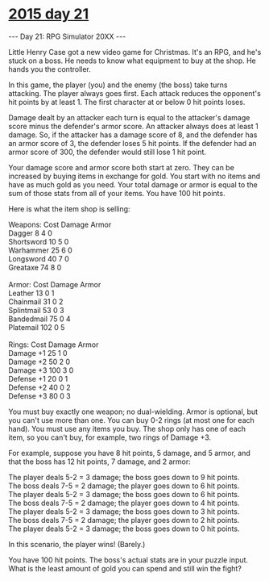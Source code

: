 # [2015 day 21](https://adventofcode.com/2015/day/21)

--- Day 21: RPG Simulator 20XX ---

Little Henry Case got a new video game for Christmas.  It's an RPG, and he's stuck on a boss.  He needs to know what equipment to buy at the shop.  He hands you the controller.



In this game, the player (you) and the enemy (the boss) take turns attacking.  The player always goes first.  Each attack reduces the opponent's hit points by at least 1.  The first character at or below 0 hit points loses.



Damage dealt by an attacker each turn is equal to the attacker's damage score minus the defender's armor score.  An attacker always does at least 1 damage.  So, if the attacker has a damage score of 8, and the defender has an armor score of 3, the defender loses 5 hit points.  If the defender had an armor score of 300, the defender would still lose 1 hit point.



Your damage score and armor score both start at zero.  They can be increased by buying items in exchange for gold.  You start with no items and have as much gold as you need.  Your total damage or armor is equal to the sum of those stats from all of your items.  You have 100 hit points.



Here is what the item shop is selling:



Weapons:    Cost  Damage  Armor\
Dagger        8     4       0\
Shortsword   10     5       0\
Warhammer    25     6       0\
Longsword    40     7       0\
Greataxe     74     8       0\
\
Armor:      Cost  Damage  Armor\
Leather      13     0       1\
Chainmail    31     0       2\
Splintmail   53     0       3\
Bandedmail   75     0       4\
Platemail   102     0       5\
\
Rings:      Cost  Damage  Armor\
Damage +1    25     1       0\
Damage +2    50     2       0\
Damage +3   100     3       0\
Defense +1   20     0       1\
Defense +2   40     0       2\
Defense +3   80     0       3



You must buy exactly one weapon; no dual-wielding.  Armor is optional, but you can't use more than one.  You can buy 0-2 rings (at most one for each hand).  You must use any items you buy.  The shop only has one of each item, so you can't buy, for example, two rings of Damage +3.



For example, suppose you have 8 hit points, 5 damage, and 5 armor, and that the boss has 12 hit points, 7 damage, and 2 armor:



The player deals 5-2 = 3 damage; the boss goes down to 9 hit points.\
The boss deals 7-5 = 2 damage; the player goes down to 6 hit points.\
The player deals 5-2 = 3 damage; the boss goes down to 6 hit points.\
The boss deals 7-5 = 2 damage; the player goes down to 4 hit points.\
The player deals 5-2 = 3 damage; the boss goes down to 3 hit points.\
The boss deals 7-5 = 2 damage; the player goes down to 2 hit points.\
The player deals 5-2 = 3 damage; the boss goes down to 0 hit points.



In this scenario, the player wins!  (Barely.)



You have 100 hit points.  The boss's actual stats are in your puzzle input.  What is the least amount of gold you can spend and still win the fight?




